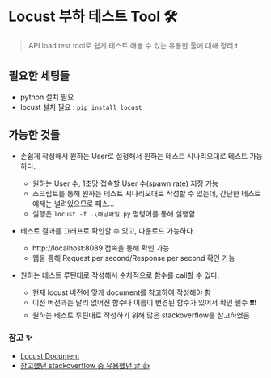 # Locust 부하 테스트 Tool 🛠
> API load test tool로 쉽게 테스트 해볼 수 있는 유용한 툴에 대해 정리 ❗


## 필요한 세팅들
+ python 설치 필요
+ locust 설치 필요 : ```pip install locust```

## 가능한 것들
+ 손쉽게 작성해서 원하는 User로 설정해서 원하는 테스트 시나리오대로 테스트 가능하다.
   + 원하는 User 수, 1초당 접속할 User 수(spawn rate) 지정 가능   
   + 스크립트를 통해 원하는 테스트 시나리오대로 작성할 수 있는데, 간단한 테스트 예제는 널려있으므로 패스...
   + 실행은 ```locust -f .\해당파일.py``` 명령어를 통해 실행함


+ 테스트 결과를 그래프로 확인할 수 있고, 다운로드 가능하다.
   + http://localhost:8089 접속을 통해 확인 가능   
   + 웹을 통해 Request per second/Response per second 확인 가능


+ 원하는 테스트 루틴대로 작성해서 순차적으로 함수를 call할 수 있다.
   + 현재 locust 버전에 맞게 document를 참고하여 작성해야 함
   + 이전 버전과는 달리 없어진 함수나 이름이 변경된 함수가 있어서 확인 필수 ❗❗❗
   + 원하는 테스트 루틴대로 작성하기 위해 많은 stackoverflow를 참고하였음


### 참고 ✨
+ [Locust Document](https://docs.locust.io/en/stable/)
+ [참고했던 stackoverflow 중 유용했던 글 👍](https://stackoverflow.com/questions/59832109/stop-locust-when-specified-number-of-user-tasks-complete)   

